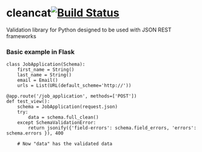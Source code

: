 cleancat[![Build Status](https://circleci.com/gh/saurabh1e/cleancat.png?branch=master&style=shield)](https://circleci.com/gh/saurabh1e/cleancat)
================================================================================================================================================

Validation library for Python designed to be used with JSON REST frameworks


### Basic example in Flask

```
class JobApplication(Schema):
    first_name = String()
    last_name = String()
    email = Email()
    urls = List(URL(default_scheme='http://'))

@app.route('/job_application', methods=['POST'])
def test_view():
    schema = JobApplication(request.json)
    try:
        data = schema.full_clean()
    except SchemaValidationError:
        return jsonify({'field-errors': schema.field_errors, 'errors': schema.errors }), 400

    # Now "data" has the validated data
```
